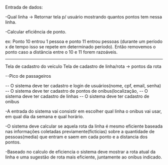 Entrada de dados:

-Qual linha -> Retornar tela p/ usuário mostrando quantos pontos tem nessa linha.

-Calcular eficiência de ponto.

ex: Ponto 10 entrou 1 pessoa e ponto 11 entrou pessoas (durante um período x de tempo isso se repete em determinado período). Então removemos o ponto caso a distância entre o 10 e 11 forem razoáveis.

---

Tela de cadastro do veículo
Tela de cadastro de linha/rota -> pontos da rota

--Pico de passageiros

-- O sistema deve ter cadastro e login de usuários(nome, cpf, email, senha)
-- O sistema deve ter cadastro de pontos de onibus(localização,
-- O sistema deve ter cadastro de linhas
-- O sistema deve ter cadastro de onibus

-A entrada do sistema vai consistir em escolher qual linha o onibus vai usar, em qual dia da semana e qual horário.

-O sistema deve calcular se aquela rota da linha é mesmo eficiente baseada nas informações coletadas previamente(ficticias) sobre a quantidade de pessoas(media) que entram e saem em cada ponto e a distancia dos pontos.

-Baseado no calculo de eficiencia o sistema deve mostrar a rota atual da linha e uma sugestão de rota mais eficiente,
juntamente ao onibus indicado.
